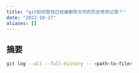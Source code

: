 ```yaml
---
title: "git如何查找已经被删除文件的历史修改记录？"
date: "2022-10-27"
aliases: []
---
```

## 摘要
```bash
git log --all --full-history -- <path-to-file>
```
